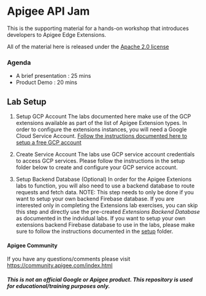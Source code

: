 # Apigee API Jam
This is the supporting material for a hands-on workshop that introduces developers to Apigee Edge Extensions.

All of the material here is released under the [Apache 2.0 license](./LICENSE.md)

### Agenda
* A brief presentation : 25 mins
* Product Demo : 20 mins

## Lab Setup

1. Setup GCP Account
The labs documented here make use of the GCP extensions available as part of the list of Apigee Extension types.
In order to configure the extensions instances, you will need a Google Cloud Service Account.
[Follow the instructions documented here to setup a free GCP account](https://cloud.google.com/free/)

2. Create Service Account
The labs use GCP service account credentials to access GCP services. Please follow the instructions in the setup folder below to create and configure your GCP service account.

3. Setup Backend Database (Optional)
In order for the Apigee Extenions labs to function, you will also need to use a backend database to route requests and fetch data.
NOTE: This step needs to only be done if you want to setup your own backend Firebase database. If you are interested only in completing the Extensions lab exercises, you can skip this step and directly use the pre-created *Extensions Backend Database* as documented in the indvidual labs.
If you want to setup your own extensions backend Firebase database to use in the labs, please make sure to follow the instructions documented in the [setup](./setup/README.md) folder.

#### Apigee Community 
If you have any questions/comments please visit https://community.apigee.com/index.html

##### This is not an official Google or Apigee product. This repository is used for educational/training purposes only.
